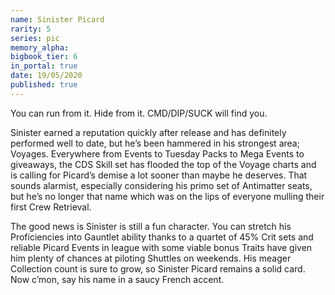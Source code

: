 ```yaml
---
name: Sinister Picard
rarity: 5
series: pic
memory_alpha:
bigbook_tier: 6
in_portal: true
date: 19/05/2020
published: true
---
```


You can run from it. Hide from it. CMD/DIP/SUCK will find you.

Sinister earned a reputation quickly after release and has definitely performed well to date, but he’s been hammered in his strongest area; Voyages. Everywhere from Events to Tuesday Packs to Mega Events to giveaways, the CDS Skill set has flooded the top of the Voyage charts and is calling for Picard’s demise a lot sooner than maybe he deserves. That sounds alarmist, especially considering his primo set of Antimatter seats, but he’s no longer that name which was on the lips of everyone mulling their first Crew Retrieval.

The good news is Sinister is still a fun character. You can stretch his Proficiencies into Gauntlet ability thanks to a quartet of 45% Crit sets and reliable Picard Events in league with some viable bonus Traits have given him plenty of chances at piloting Shuttles on weekends. His meager Collection count is sure to grow, so Sinister Picard remains a solid card. Now c’mon, say his name in a saucy French accent.
